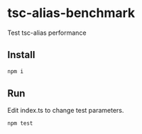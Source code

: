# tsc-alias-benchmark
Test tsc-alias performance

## Install
```bash
npm i
```

## Run
Edit index.ts to change test parameters.
```bash
npm test
```
